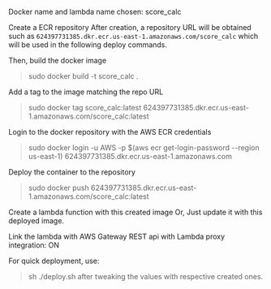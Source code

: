 Docker name and lambda name chosen: score_calc

Create a ECR repository
After creation, a repository URL will be obtained such as
`624397731385.dkr.ecr.us-east-1.amazonaws.com/score_calc`
which will be used in the following deploy commands.

Then, build the docker image
> sudo docker build -t score_calc .

Add a tag to the image matching the repo URL
> sudo docker tag score_calc:latest 624397731385.dkr.ecr.us-east-1.amazonaws.com/score_calc:latest

Login to the docker repository with the AWS ECR credentials
> sudo docker login -u AWS -p $(aws ecr get-login-password --region us-east-1) 624397731385.dkr.ecr.us-east-1.amazonaws.com

Deploy the container to the repository
> sudo docker push 624397731385.dkr.ecr.us-east-1.amazonaws.com/score_calc:latest

Create a lambda function with this created image
Or,
Just update it with this deployed image.

Link the lambda with AWS Gateway REST api with Lambda proxy integration: ON

For quick deployment,
use:
> sh ./deploy.sh
after tweaking the values with respective created ones.